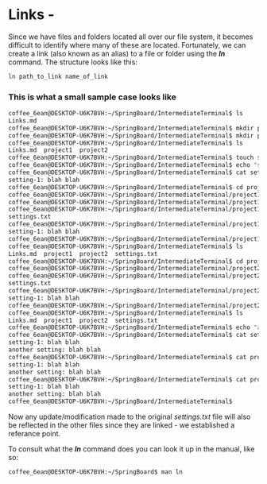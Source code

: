 # Links - 

Since we have files and folders located all over our file system, it becomes 
difficult to identify where many of these are located. Fortunately, we can 
create a link (also known as an alias) to a file or folder using the ***ln*** 
command. The structure looks like this:
```bash
ln path_to_link name_of_link
```

### This is what a small sample case looks like
```bash
coffee_6ean@DESKTOP-U6K7BVH:~/SpringBoard/IntermediateTerminal$ ls
Links.md
coffee_6ean@DESKTOP-U6K7BVH:~/SpringBoard/IntermediateTerminal$ mkdir project1
coffee_6ean@DESKTOP-U6K7BVH:~/SpringBoard/IntermediateTerminal$ mkdir project2
coffee_6ean@DESKTOP-U6K7BVH:~/SpringBoard/IntermediateTerminal$ ls
Links.md  project1  project2
coffee_6ean@DESKTOP-U6K7BVH:~/SpringBoard/IntermediateTerminal$ touch settings.txt
coffee_6ean@DESKTOP-U6K7BVH:~/SpringBoard/IntermediateTerminal$ echo "setting-1: blah blah" >> settings.txt
coffee_6ean@DESKTOP-U6K7BVH:~/SpringBoard/IntermediateTerminal$ cat settings.txt 
setting-1: blah blah
coffee_6ean@DESKTOP-U6K7BVH:~/SpringBoard/IntermediateTerminal$ cd project1
coffee_6ean@DESKTOP-U6K7BVH:~/SpringBoard/IntermediateTerminal/project1$ ls
coffee_6ean@DESKTOP-U6K7BVH:~/SpringBoard/IntermediateTerminal/project1$ ln ../settings.txt settings.txt
coffee_6ean@DESKTOP-U6K7BVH:~/SpringBoard/IntermediateTerminal/project1$ ls
settings.txt
coffee_6ean@DESKTOP-U6K7BVH:~/SpringBoard/IntermediateTerminal/project1$ cat settings.txt 
setting-1: blah blah
coffee_6ean@DESKTOP-U6K7BVH:~/SpringBoard/IntermediateTerminal/project1$ cd ..
coffee_6ean@DESKTOP-U6K7BVH:~/SpringBoard/IntermediateTerminal$ ls
Links.md  project1  project2  settings.txt
coffee_6ean@DESKTOP-U6K7BVH:~/SpringBoard/IntermediateTerminal$ cd project2
coffee_6ean@DESKTOP-U6K7BVH:~/SpringBoard/IntermediateTerminal/project2$ ln ../settings.txt settings.txt
coffee_6ean@DESKTOP-U6K7BVH:~/SpringBoard/IntermediateTerminal/project2$ ls
settings.txt
coffee_6ean@DESKTOP-U6K7BVH:~/SpringBoard/IntermediateTerminal/project2$ cat settings.txt 
setting-1: blah blah
coffee_6ean@DESKTOP-U6K7BVH:~/SpringBoard/IntermediateTerminal/project2$ cd ..
coffee_6ean@DESKTOP-U6K7BVH:~/SpringBoard/IntermediateTerminal$ ls
Links.md  project1  project2  settings.txt
coffee_6ean@DESKTOP-U6K7BVH:~/SpringBoard/IntermediateTerminal$ echo "another setting: blah blah" >> settings.txt 
coffee_6ean@DESKTOP-U6K7BVH:~/SpringBoard/IntermediateTerminal$ cat settings.txt 
setting-1: blah blah
another setting: blah blah
coffee_6ean@DESKTOP-U6K7BVH:~/SpringBoard/IntermediateTerminal$ cat project1/settings.txt 
setting-1: blah blah
another setting: blah blah
coffee_6ean@DESKTOP-U6K7BVH:~/SpringBoard/IntermediateTerminal$ cat project2/settings.txt 
setting-1: blah blah
another setting: blah blah
coffee_6ean@DESKTOP-U6K7BVH:~/SpringBoard/IntermediateTerminal$ 
```
Now any update/modification made to the original *settings.txt* file will also be reflected
in the other files since they are linked - we established a referance point.

To consult what the ***ln*** command does you can look it up in the manual, like so:
```bash
coffee_6ean@DESKTOP-U6K7BVH:~/SpringBoard$ man ln
```
